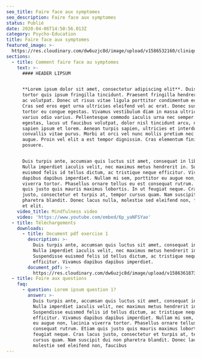 ```yaml
---
seo_title: Faire face aux symptomes
seo_description: Faire face aux symptomes
status: Publié
date: 2020-04-06T14:50:56.013Z
category: Psycho-Education
title: Faire face aux symptomes
featured_image: >-
  https://res.cloudinary.com/dw6uzjc8d/image/upload/v1586532160/clinique/wpg6ibrcak41qtgree5v.svg
sections:
  - title: Comment faire face au symptomes
    text: >-
      #### HEADER LIPSUM


      **Lorem ipsum dolor sit amet, consectetur adipiscing elit**. Duis at
      tortor quis ipsum fringilla tincidunt. Praesent fringilla hendrerit nunc
      ac volutpat. Donec ut risus vitae ligula porttitor condimentum eu et quam.
      Cras sed eros eget urna ultricies eleifend vel ac erat. Donec suscipit
      tortor eu congue egestas. Vivamus vestibulum diam in massa ultricies, et
      varius odio varius. Pellentesque commodo iaculis urna nec semper. Donec
      egestas, lacus ut faucibus volutpat, dolor nisl tincidunt arcu, non tempus
      sapien ipsum et lorem. Aenean turpis sapien, ultricies et interdum vel,
      convallis vitae purus. Morbi at orci vel nunc mollis pretium nec sit amet
      augue. Proin vel elit a est tempor dignissim. Cras elementum finibus
      posuere.


      Duis turpis ante, accumsan quis luctus sit amet, consequat in libero.
      Nulla imperdiet iaculis velit, nec maximus metus hendrerit in. Suspendisse
      euismod felis id tellus dictum, ac tristique neque efficitur. Vivamus
      dapibus dapibus imperdiet. Nullam mi sem, porttitor eu augue non, lacinia
      viverra tortor. Phasellus ornare tellus eu est consequat rutrum. Etiam
      quis justo quis mauris maximus lobortis. In ut feugiat neque. Cras lacus
      justo, consectetur et turpis at, tempor cursus quam. Nam suscipit dui non
      pharetra blandit. Donec lacus nulla, molestie sed eleifend non, faucibus
      et elit.
    video_title: Mindfulness video
    video: 'https://www.youtube.com/embed/6p_yaNFSYao'
  - title: Téléchargements
    downloads:
      - title: Document pdf exercise 1
        description: >-
          Duis turpis ante, accumsan quis luctus sit amet, consequat in libero.
          Nulla imperdiet iaculis velit, nec maximus metus hendrerit in.
          Suspendisse euismod felis id tellus dictum, ac tristique neque
          efficitur. Vivamus dapibus dapibus imperdiet.
        document_pdf: >-
          https://res.cloudinary.com/dw6uzjc8d/image/upload/v1586361873/clinique/pdh2gbiyyypv9tkbc2mw.pdf
  - title: Foire aux questions
    faq:
      - question: Lorem ipsum question 1?
        answer: >-
          Duis turpis ante, accumsan quis luctus sit amet, consequat in libero.
          Nulla imperdiet iaculis velit, nec maximus metus hendrerit in.
          Suspendisse euismod felis id tellus dictum, ac tristique neque
          efficitur. Vivamus dapibus dapibus imperdiet. Nullam mi sem, porttitor
          eu augue non, lacinia viverra tortor. Phasellus ornare tellus eu est
          consequat rutrum. Etiam quis justo quis mauris maximus lobortis. In ut
          feugiat neque. Cras lacus justo, consectetur et turpis at, tempor
          cursus quam. Nam suscipit dui non pharetra blandit. Donec lacus nulla,
          molestie sed eleifend non, faucibus
---
```

